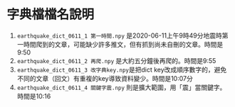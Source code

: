 # 字典檔檔名說明

1. `earthquake_dict_0611_1 第一時間.npy` 是2020-06-11上午9時49分地震時第一時間爬到的文章，可能缺少許多推文，但有抓到尚未自刪的文章。時間是9:50
2. `earthquake_dict_0611_2 再爬.npy` 是大約五分鐘後再爬的。時間是9:55
3. `earthquake_dict_0611_3 改字典key.npy`是把dict key改成順序數字的，避免不同的文章（回文）有重複的key導致資料變少。時間是10:07分
4. `earthquake_dict_0611_4 關鍵字震.npy` 則是擴大範圍，用「震」當關鍵字。時間是10:16



